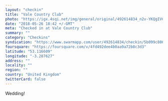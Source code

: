 ```yaml
---
layout: "checkin"
title: "Vale Country Club"
photo: "https://igx.4sqi.net/img/general/original/492614834_n2v-YKQgIVCQxFy062kXW61nsVCpA25CyVbG2BSUIHU.jpg"
date: "2018-05-26 18:42 +/-GMT"
meta: "Checked in at Vale Country Club"
summary: ""
category: "Checkins"
syndication: "https://www.swarmapp.com/user/492614834/checkin/5b099c806fd626002cd64836"
foursquare: "https://foursquare.com/v/4fd492dee4b0aa9a72b8c3d3"
latitude: "53.116609"
longitude: "-3.287627"
address: ""
locality: ""
region: ""
country: "United Kingdom"
twitterCard: false
---
```

Wedding!

